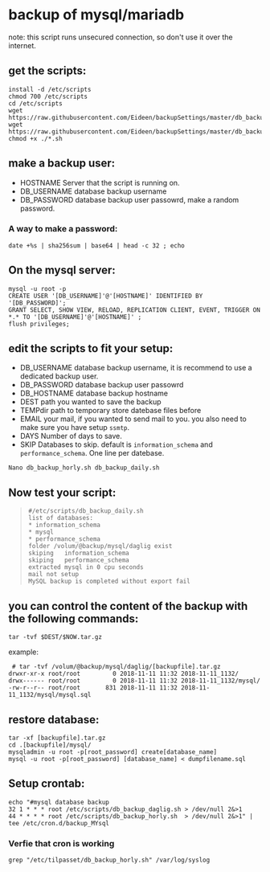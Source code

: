 # backup of mysql/mariadb
note: this script runs unsecured connection, so don't use it over the internet.

## get the scripts:
```
install -d /etc/scripts
chmod 700 /etc/scripts
cd /etc/scripts
wget https://raw.githubusercontent.com/Eideen/backupSettings/master/db_backup_daily.sh
wget https://raw.githubusercontent.com/Eideen/backupSettings/master/db_backup_horly.sh
chmod +x ./*.sh
```
## make a backup user:
* HOSTNAME
Server that the script is running on.
* DB_USERNAME
database backup username
* DB_PASSWORD
database backup user passowrd, make a random password.

### A way to make a password:
```
date +%s | sha256sum | base64 | head -c 32 ; echo
```
## On the mysql server:
```
mysql -u root -p
CREATE USER '[DB_USERNAME]'@'[HOSTNAME]' IDENTIFIED BY '[DB_PASSWORD]';
GRANT SELECT, SHOW VIEW, RELOAD, REPLICATION CLIENT, EVENT, TRIGGER ON *.* TO '[DB_USERNAME]'@'[HOSTNAME]' ;
flush privileges;
```
## edit the scripts to fit your setup:
* DB_USERNAME
database backup username, it is recommend to use a dedicated backup user.
* DB_PASSWORD
database backup user passowrd
* DB_HOSTNAME
database backup hostname
* DEST
path you wanted to save the backup
* TEMPdir
path to temporary store datebase files before 
* EMAIL
your mail, if you wanted to send mail to you. you also need to make sure you have setup `ssmtp`.
* DAYS 
Number of days to save.
* SKIP
Databases to skip.
default is `information_schema` and `performance_schema`. One line per datebase.
```
Nano db_backup_horly.sh db_backup_daily.sh
```

## Now test your script:
>```
> #/etc/scripts/db_backup_daily.sh
>list of databases:
>* information_schema
>* mysql
>* performance_schema
>folder /volum/@backup/mysql/daglig exist
>skiping   information_schema
>skiping   performance_schema
>extracted mysql in 0 cpu seconds
>mail not setup
>MySQL backup is completed without export fail

## you can control the content of the backup with the following commands:
 ```
 tar -tvf $DEST/$NOW.tar.gz
 ```
example:
```
 # tar -tvf /volum/@backup/mysql/daglig/[backupfile].tar.gz
drwxr-xr-x root/root         0 2018-11-11 11:32 2018-11-11_1132/
drwx------ root/root         0 2018-11-11 11:32 2018-11-11_1132/mysql/
-rw-r--r-- root/root       831 2018-11-11 11:32 2018-11-11_1132/mysql/mysql.sql
 ```
## restore database:
 ```
tar -xf [backupfile].tar.gz
cd .[backupfile]/mysql/
mysqladmin -u root -p[root_password] create[database_name]
mysql -u root -p[root_password] [database_name] < dumpfilename.sql
 ```
## Setup crontab:
```
echo "#mysql database backup
32 1 * * * root /etc/scripts/db_backup_daglig.sh > /dev/null 2&>1
44 * * * * root /etc/scripts/db_backup_horly.sh  > /dev/null 2&>1" | tee /etc/cron.d/backup_MYsql
```
### Verfie that cron is working
```
grep "/etc/tilpasset/db_backup_horly.sh" /var/log/syslog
```
